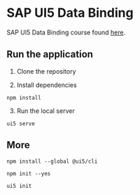 # SAP UI5 Data Binding

SAP UI5 Data Binding course found [here](https://sapui5.hana.ondemand.com/#/topic/e5310932a71f42daa41f3a6143efca9c).

## Run the application

1. Clone the repository

2. Install dependencies

```
npm install
```

3. Run the local server

```
ui5 serve
```

## More

```
npm install --global @ui5/cli

npm init --yes

ui5 init    
```
